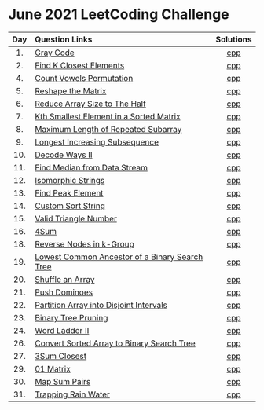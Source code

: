 # June 2021 LeetCoding Challenge

| Day | Question Links                                                                                                                                                    |                                    Solutions                                    |
| :-: | :---------------------------------------------------------------------------------------------------------------------------------------------------------------- | :-----------------------------------------------------------------------------: |
| 1.  | [Gray Code](https://leetcode.com/explore/challenge/card/july-leetcoding-challenge-2021/608/week-1-july-1st-july-7th/3799/)                                        |                         [cpp](./01.%20Gray%20Code.cpp)                          |
| 2.  | [Find K Closest Elements](https://leetcode.com/explore/challenge/card/july-leetcoding-challenge-2021/608/week-1-july-1st-july-7th/3800/)                          |                [cpp](./02.%20Find%20K%20Closest%20Elements.cpp)                 |
| 4.  | [Count Vowels Permutation](https://leetcode.com/explore/challenge/card/july-leetcoding-challenge-2021/608/week-1-july-1st-july-7th/3802/)                         |                 [cpp](./04.%20Count%20Vowels%20Permutation.cpp)                 |
| 5.  | [Reshape the Matrix](https://leetcode.com/explore/challenge/card/july-leetcoding-challenge-2021/608/week-1-july-1st-july-7th/3803/)                               |                    [cpp](./05.%20Reshape%20the%20Matrix.cpp)                    |
| 6.  | [Reduce Array Size to The Half](https://leetcode.com/explore/challenge/card/july-leetcoding-challenge-2021/608/week-1-july-1st-july-7th/3804/)                    |           [cpp](./06.%20Reduce%20Array%20Size%20to%20The%20Half.cpp)            |
| 7.  | [Kth Smallest Element in a Sorted Matrix](https://leetcode.com/explore/challenge/card/july-leetcoding-challenge-2021/608/week-1-july-1st-july-7th/3805/)          |     [cpp](./07.%20Kth%20Smallest%20Element%20in%20a%20Sorted%20Matrix.cpp)      |
| 8.  | [Maximum Length of Repeated Subarray](https://leetcode.com/explore/challenge/card/july-leetcoding-challenge-2021/609/week-2-july-8th-july-14th/3807/)             |         [cpp](./08.%20Maximum%20Length%20of%20Repeated%20Subarray.cpp)          |
| 9.  | [Longest Increasing Subsequence](https://leetcode.com/explore/challenge/card/july-leetcoding-challenge-2021/609/week-2-july-8th-july-14th/3808/)                  |              [cpp](./09.%20Longest%20Increasing%20Subsequence.cpp)              |
| 10. | [Decode Ways II](https://leetcode.com/explore/challenge/card/july-leetcoding-challenge-2021/609/week-2-july-8th-july-14th/3809/)                                  |                      [cpp](./10.%20Decode%20Ways%20II.cpp)                      |
| 11. | [Find Median from Data Stream](https://leetcode.com/explore/challenge/card/july-leetcoding-challenge-2021/609/week-2-july-8th-july-14th/3810/)                    |             [cpp](./11.%20Find%20Median%20from%20Data%20Stream.cpp)             |
| 12. | [Isomorphic Strings](https://leetcode.com/explore/challenge/card/july-leetcoding-challenge-2021/609/week-2-july-8th-july-14th/3811/)                              |                     [cpp](./12.%20Isomorphic%20Strings.cpp)                     |
| 13. | [Find Peak Element](https://leetcode.com/explore/challenge/card/july-leetcoding-challenge-2021/609/week-2-july-8th-july-14th/3812/)                               |                    [cpp](./13.%20Find%20Peak%20Element.cpp)                     |
| 14. | [Custom Sort String](https://leetcode.com/explore/challenge/card/july-leetcoding-challenge-2021/609/week-2-july-8th-july-14th/3813/)                              |                    [cpp](./14.%20Custom%20Sort%20String.cpp)                    |
| 15. | [Valid Triangle Number](https://leetcode.com/explore/challenge/card/july-leetcoding-challenge-2021/610/week-3-july-15th-july-21st/3815/)                          |                  [cpp](./15.%20Valid%20Triangle%20Number.cpp)                   |
| 16. | [4Sum](https://leetcode.com/explore/challenge/card/july-leetcoding-challenge-2021/610/week-3-july-15th-july-21st/3816/)                                           |                             [cpp](./16.%204Sum.cpp)                             |
| 18. | [Reverse Nodes in k-Group](https://leetcode.com/explore/featured/card/july-leetcoding-challenge-2021/610/week-3-july-15th-july-21st/3818/)                        |                [cpp](./18.%20Reverse%20Nodes%20in%20k-Group.cpp)                |
| 19. | [Lowest Common Ancestor of a Binary Search Tree](https://leetcode.com/explore/challenge/card/july-leetcoding-challenge-2021/610/week-3-july-15th-july-21st/3819/) | [cpp](./19.%20Lowest%20Common%20Ancestor%20of%20a%20Binary%20Search%20Tree.cpp) |
| 20. | [Shuffle an Array](https://leetcode.com/explore/challenge/card/july-leetcoding-challenge-2021/610/week-3-july-15th-july-21st/3820/)                               |                     [cpp](./20.%20Shuffle%20an%20Array.cpp)                     |
| 21. | [Push Dominoes](https://leetcode.com/explore/challenge/card/july-leetcoding-challenge-2021/610/week-3-july-15th-july-21st/3821/)                                  |                       [cpp](./21.%20Push%20Dominoes.cpp)                        |
| 22. | [Partition Array into Disjoint Intervals](https://leetcode.com/explore/challenge/card/july-leetcoding-challenge-2021/611/week-4-july-22nd-july-28th/3823/)        |       [cpp](./22.%20Partition%20Array%20into%20Disjoint%20Intervals.cpp)        |
| 23. | [Binary Tree Pruning](https://leetcode.com/explore/challenge/card/july-leetcoding-challenge-2021/611/week-4-july-22nd-july-28th/3824/)                            |                   [cpp](./23.%20Binary%20Tree%20Pruning.cpp)                    |
| 24. | [Word Ladder II](https://leetcode.com/explore/challenge/card/july-leetcoding-challenge-2021/611/week-4-july-22nd-july-28th/3825/)                                 |                      [cpp](./24.%20Word%20Ladder%20II.cpp)                      |
| 26. | [Convert Sorted Array to Binary Search Tree](https://leetcode.com/explore/challenge/card/july-leetcoding-challenge-2021/611/week-4-july-22nd-july-28th/3827/)     |    [cpp](./26.%20Convert%20Sorted%20Array%20to%20Binary%20Search%20Tree.cpp)    |
| 27. | [3Sum Closest](https://leetcode.com/explore/challenge/card/july-leetcoding-challenge-2021/611/week-4-july-22nd-july-28th/3828/)                                   |                        [cpp](./27.%203Sum%20Closest.cpp)                        |
| 29. | [01 Matrix](https://leetcode.com/explore/challenge/card/july-leetcoding-challenge-2021/612/week-5-july-29th-july-31st/3831/)                                      |                         [cpp](./29.%2001%20Matrix.cpp)                          |
| 30. | [Map Sum Pairs](https://leetcode.com/explore/challenge/card/july-leetcoding-challenge-2021/612/week-5-july-29th-july-31st/3832/)                                  |                      [cpp](./30.%20Map%20Sum%20Pairs.cpp)                       |
| 31. | [Trapping Rain Water](https://leetcode.com/explore/challenge/card/july-leetcoding-challenge-2021/612/week-5-july-29th-july-31st/3833/)                            |                   [cpp](./31.%20Trapping%20Rain%20Water.cpp)                    |
